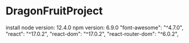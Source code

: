 # DragonFruitProject
install 
node version: 12.4.0
npm version: 6.9.0
"font-awesome": "^4.7.0",
"react": "^17.0.2",
"react-dom": "^17.0.2",
"react-router-dom": "^6.0.2",
